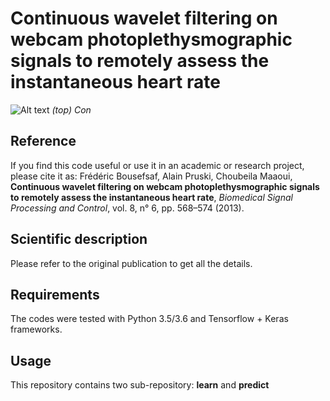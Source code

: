 # Continuous wavelet filtering on webcam photoplethysmographic signals to remotely assess the instantaneous heart rate


![Alt text](illustrations/overview.png?raw=true "General overview")
*(top) Con*


## Reference

If you find this code useful or use it in an academic or research project, please cite it as: 
Frédéric Bousefsaf, Alain Pruski, Choubeila Maaoui, **Continuous wavelet filtering on webcam photoplethysmographic signals to remotely assess the instantaneous heart rate**, *Biomedical Signal Processing and Control*, vol. 8, n° 6, pp. 568–574 (2013).


## Scientific description

Please refer to the original publication to get all the details.


## Requirements
The codes were tested with Python 3.5/3.6 and Tensorflow + Keras frameworks.


## Usage

This repository contains two sub-repository: **learn** and **predict** 
